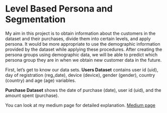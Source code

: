 
# Level Based Persona and Segmentation


My aim in this project is to obtain information about the customers in the
dataset and their purchases, divide them into certain levels, and apply persona.
It would be more appropriate to use the demographic information provided by the
dataset while applying these procedures. After creating the persona groups using
demographic data, we will be able to predict which persona group they are in
 when we obtain new customer data in the future.

First, let’s get to know our data sets.
**Users Dataset** contains user id (uid), day of registration (reg_date),
 device (device), gender (gender), country (country) and age (age) variables.

**Purchase Dataset** shows the date of purchase (date), user id (uid),
and the amount spent (purchase).

You can look at my medium page for detailed explanation.
[Medium page](https://medium.com/ogi-on-ds/level-based-persona-cf1bcb708b70)
